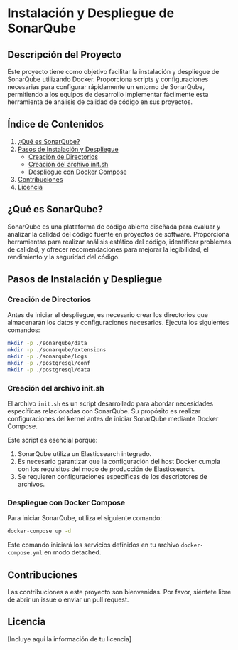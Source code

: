 # Instalación y Despliegue de SonarQube

## Descripción del Proyecto

Este proyecto tiene como objetivo facilitar la instalación y despliegue de SonarQube utilizando Docker. Proporciona scripts y configuraciones necesarias para configurar rápidamente un entorno de SonarQube, permitiendo a los equipos de desarrollo implementar fácilmente esta herramienta de análisis de calidad de código en sus proyectos.

## Índice de Contenidos
1. [¿Qué es SonarQube?](#qué-es-sonarqube)
2. [Pasos de Instalación y Despliegue](#pasos-de-instalación-y-despliegue)
   - [Creación de Directorios](#creación-de-directorios)
   - [Creación del archivo init.sh](#creación-del-archivo-initsh)
   - [Despliegue con Docker Compose](#despliegue-con-docker-compose)
3. [Contribuciones](#contribuciones)
4. [Licencia](#licencia)

## ¿Qué es SonarQube?

SonarQube es una plataforma de código abierto diseñada para evaluar y analizar la calidad del código fuente en proyectos de software. Proporciona herramientas para realizar análisis estático del código, identificar problemas de calidad, y ofrecer recomendaciones para mejorar la legibilidad, el rendimiento y la seguridad del código.

## Pasos de Instalación y Despliegue

### Creación de Directorios

Antes de iniciar el despliegue, es necesario crear los directorios que almacenarán los datos y configuraciones necesarios. Ejecuta los siguientes comandos:

```bash
mkdir -p ./sonarqube/data
mkdir -p ./sonarqube/extensions
mkdir -p ./sonarqube/logs
mkdir -p ./postgresql/conf
mkdir -p ./postgresql/data
```

### Creación del archivo init.sh

El archivo `init.sh` es un script desarrollado para abordar necesidades específicas relacionadas con SonarQube. Su propósito es realizar configuraciones del kernel antes de iniciar SonarQube mediante Docker Compose.

Este script es esencial porque:
1. SonarQube utiliza un Elasticsearch integrado.
2. Es necesario garantizar que la configuración del host Docker cumpla con los requisitos del modo de producción de Elasticsearch.
3. Se requieren configuraciones específicas de los descriptores de archivos.

### Despliegue con Docker Compose

Para iniciar SonarQube, utiliza el siguiente comando:

```bash
docker-compose up -d
```

Este comando iniciará los servicios definidos en tu archivo `docker-compose.yml` en modo detached.

## Contribuciones

Las contribuciones a este proyecto son bienvenidas. Por favor, siéntete libre de abrir un issue o enviar un pull request.

## Licencia

[Incluye aquí la información de tu licencia]
